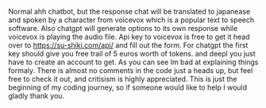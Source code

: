 Normal ahh chatbot, but the response chat will be translated to japanease and spoken by a character from voicevox which is a popular text to speech software. 
Also chatgpt will generate options to its own response while voicevox is playing the audio file. Api key to voicevox is free to get it head over to https://su-shiki.com/api/ and fill out the form. 
For chatgpt the first key should give you free trail of 5 euros worth of tokens. and deepl you just have to create an account to get. 
As you can see Im bad at explaining things formaly. There is almost no comments in the code just a heads up, but feel free to check it out, and critisism is highly appreciated.
This is just the beginning of my coding journey, so if someone would like to help I would gladly thank you.
